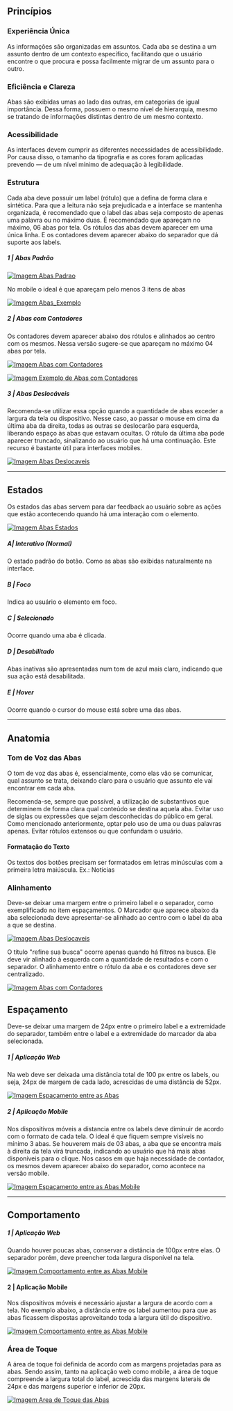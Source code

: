 ## Princípios

### Experiência Única

As informações são organizadas em assuntos. Cada aba se destina a um assunto dentro de um contexto específico, facilitando que o usuário encontre o que procura e possa facilmente migrar de um assunto para o outro.

### Eficiência e Clareza

Abas são exibidas umas ao lado das outras, em categorias de igual importância. Dessa forma, possuem o mesmo nível de hierarquia, mesmo se tratando de informações distintas dentro de um mesmo contexto.

### Acessibilidade

As interfaces devem cumprir as diferentes necessidades de acessibilidade. Por causa disso, o tamanho da tipografia e as cores foram aplicadas prevendo — de um nível mínimo de adequação à legibilidade.

### Estrutura

Cada aba deve possuir um label (rótulo) que a defina de forma clara e sintética. Para que a leitura não seja prejudicada e a interface se mantenha organizada, é recomendado que o label das abas seja composto de apenas uma palavra ou no máximo duas. É recomendado que apareçam no máximo, 06 abas por tela. Os rótulos das abas devem aparecer em uma única linha. E os contadores devem aparecer abaixo do separador que dá suporte aos labels.

##### 1 | Abas Padrão

[![Imagem Abas Padrao](imagens/Aba.png)](https://xd.adobe.com/view/2b778d2f-6d4f-45df-4639-bc0f5d5b41f2-5d46/)

No mobile o ideal é que apareçam pelo menos 3 itens de abas

[![Imagem Abas_Exemplo](imagens/Abas_Exemplo.png)](https://xd.adobe.com/view/2b778d2f-6d4f-45df-4639-bc0f5d5b41f2-5d46/screen/834f768b-d04d-4774-a59a-999e628a46cb/Abas-Exemplo)

##### 2 | Abas com Contadores

Os contadores devem aparecer abaixo dos rótulos e alinhados ao centro com os mesmos. Nessa versão sugere-se que apareçam no máximo 04 abas por tela.

[![Imagem Abas com Contadores](imagens/AbasComContadores.png)](https://xd.adobe.com/view/2b778d2f-6d4f-45df-4639-bc0f5d5b41f2-5d46/screen/d7617bec-a68d-4b07-b14c-cd91f04ea516/AbasComContadores)

[![Imagem Exemplo de Abas com Contadores](imagens/AbasComContadores_Exemplo.png)](https://xd.adobe.com/view/2b778d2f-6d4f-45df-4639-bc0f5d5b41f2-5d46/screen/7b2e5644-f518-4a06-a02b-e6e60e31eb09/AbasComContadores-Exemplo)

##### 3 | Abas Deslocáveis

Recomenda-se utilizar essa opção quando a quantidade de abas exceder a largura da tela ou dispositivo. Nesse caso, ao passar o mouse em cima da última aba da direita, todas as outras se deslocarão para esquerda, liberando espaço às abas que estavam ocultas. O rótulo da última aba pode aparecer truncado, sinalizando ao usuário que há uma continuação. Este recurso é bastante útil para interfaces mobiles.

[![Imagem Abas Deslocaveis](imagens/AbasDeslocaveis.png)](https://xd.adobe.com/view/2b778d2f-6d4f-45df-4639-bc0f5d5b41f2-5d46/screen/bbd9166c-535c-4b3d-b17a-8c786c7fbbe5/AbasDeslocaveis)

---

## Estados

Os estados das abas servem para dar feedback ao usuário sobre as ações que estão acontecendo quando há uma interação com o elemento.

[![Imagem Abas Estados](imagens/Abas_Estados.png)](https://xd.adobe.com/view/2b778d2f-6d4f-45df-4639-bc0f5d5b41f2-5d46/screen/12dd5fe3-acd8-430c-a96c-0666a24ae658/Abas-Estados)

##### A| Interativo (Normal)

O estado padrão do botão. Como as abas são exibidas naturalmente na interface.

##### B | Foco

Indica ao usuário o elemento em foco.

##### C | Selecionado

Ocorre quando uma aba é clicada.

##### D | Desabilitado

Abas inativas são apresentadas num tom de azul mais claro, indicando que sua ação está desabilitada.

##### E | Hover

Ocorre quando o cursor do mouse está sobre uma das abas.

---

## Anatomia

### Tom de Voz das Abas

O tom de voz das abas é, essencialmente, como elas vão se comunicar, qual assunto se trata, deixando claro para o usuário que assunto ele vai encontrar em cada aba.

Recomenda-se, sempre que possível, a utilização de substantivos que determinem de forma clara qual conteúdo se destina aquela aba.
Evitar uso de siglas ou expressões que sejam desconhecidas do público em geral. Como mencionado anteriormente, optar pelo uso de uma ou duas palavras apenas. Evitar rótulos extensos ou que confundam o usuário.

#### Formatação do Texto

Os textos dos botões precisam ser formatados em letras minúsculas com a primeira letra maiúscula. Ex.: Notícias

### Alinhamento

Deve-se deixar uma margem entre o primeiro label e o separador, como exemplificado no item espaçamentos. O Marcador que aparece abaixo da aba selecionada deve apresentar-se alinhado ao centro com o label da aba a que se destina.

[![Imagem Abas Deslocaveis](imagens/AbasDeslocaveis.png)](https://xd.adobe.com/view/2b778d2f-6d4f-45df-4639-bc0f5d5b41f2-5d46/screen/bbd9166c-535c-4b3d-b17a-8c786c7fbbe5/AbasDeslocaveis)

O título "refine sua busca" ocorre apenas quando há filtros na busca. Ele deve vir alinhado à esquerda com a quantidade de resultados e com o separador. O alinhamento entre o rótulo da aba e os contadores deve ser centralizado.

[![Imagem Abas com Contadores](imagens/AbasComContadores.png)](https://xd.adobe.com/view/2b778d2f-6d4f-45df-4639-bc0f5d5b41f2-5d46/screen/d7617bec-a68d-4b07-b14c-cd91f04ea516/AbasComContadores)

## Espaçamento

Deve-se deixar uma margem de 24px entre o primeiro label e a extremidade do separador, também entre o label e a extremidade do marcador da aba selecionada.

##### 1 | Aplicação Web

Na web deve ser deixada uma distância total de 100 px entre os labels, ou seja, 24px de margem de cada lado, acrescidas de uma distância de 52px.

[![Imagem Espaçamento entre as Abas](imagens/Abas_Espacamento.png)](https://xd.adobe.com/view/2b778d2f-6d4f-45df-4639-bc0f5d5b41f2-5d46/screen/98462a44-9bb6-4fb5-9aff-ea38aa1f3262/Abas-Espa-amento)

##### 2 | Aplicação Mobile

Nos dispositivos móveis a distancia entre os labels deve diminuir de acordo com o formato de cada tela. O ideal é que fiquem sempre visíveis no mínimo 3 abas. Se houverem mais de 03 abas, a aba que se encontra mais à direita da tela virá truncada, indicando ao usuário que há mais abas disponíveis para o clique. Nos casos em que haja necessidade de contador, os mesmos devem aparecer abaixo do separador, como acontece na versão mobile.

[![Imagem Espaçamento entre as Abas Mobile](imagens/AbasPoucosItens_Exemplo_Mobile.png)](https://xd.adobe.com/view/2b778d2f-6d4f-45df-4639-bc0f5d5b41f2-5d46/screen/b4fd2196-dc8d-4d32-a71e-c7790064e46f/AbasPoucosItens-Exemplo-Mobile)

---

## Comportamento

##### 1 | Aplicação Web

Quando houver poucas abas, conservar a distância de 100px entre elas. O separador porém, deve preencher toda largura disponível na tela.

[![Imagem Comportamento entre as Abas Mobile](imagens/AbasPoucosItens_Espacamento.png)](https://xd.adobe.com/view/2b778d2f-6d4f-45df-4639-bc0f5d5b41f2-5d46/screen/00292887-75f9-4c7b-9b62-323bb2a3fc75/AbasPoucosItens-Espa-amento)

#### 2 | Aplicação Mobile

Nos dispositivos móveis é necessário ajustar a largura de acordo com a tela. No exemplo abaixo, a distância entre os label aumentou para que as abas ficassem dispostas aproveitando toda a largura útil do dispositivo.

[![Imagem Comportamento entre as Abas Mobile](imagens/AbasPoucosItens_Exemplo_Espacamento.png)](https://xd.adobe.com/view/2b778d2f-6d4f-45df-4639-bc0f5d5b41f2-5d46/screen/b3475329-9626-41bb-934d-1aaa56e60430/AbasPoucosItens-Exemplo-Espacamento)

### Área de Toque

A área de toque foi definida de acordo com as margens projetadas para as abas. Sendo assim, tanto na aplicação web como mobile, a área de toque compreende a largura total do label, acrescida das margens laterais de 24px e das margens superior e inferior de 20px.

[![Imagem Area de Toque das Abas](imagens/AbasAreaToque.png)](https://xd.adobe.com/view/2b778d2f-6d4f-45df-4639-bc0f5d5b41f2-5d46/screen/c6896841-d5ad-41f1-a566-41844cbd2f91/AbasPoucosItens-Espa-amento-1)
